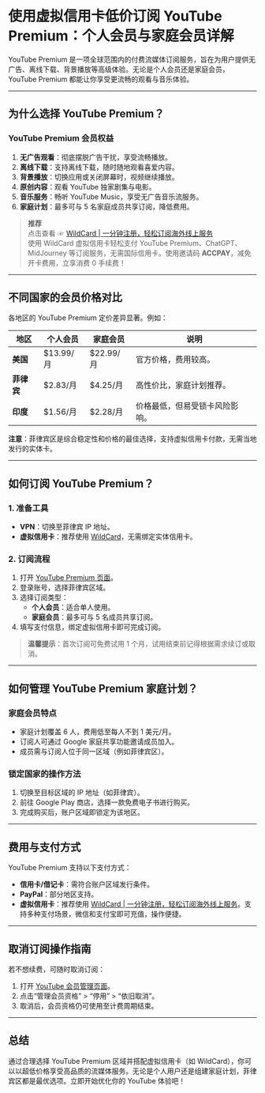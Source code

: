 # 使用虚拟信用卡低价订阅 YouTube Premium：个人会员与家庭会员详解

YouTube Premium 是一项全球范围内的付费流媒体订阅服务，旨在为用户提供无广告、离线下载、背景播放等高级体验。无论是个人会员还是家庭会员，YouTube Premium 都能让你享受更流畅的观看与音乐体验。

---

## 为什么选择 YouTube Premium？

### **YouTube Premium 会员权益**
1. **无广告观看**：彻底摆脱广告干扰，享受流畅播放。
2. **离线下载**：支持离线下载，随时随地观看喜爱内容。
3. **背景播放**：切换应用或关闭屏幕时，视频继续播放。
4. **原创内容**：观看 YouTube 独家剧集与电影。
5. **音乐服务**：畅听 YouTube Music，享受无广告音乐流服务。
6. **家庭计划**：最多可与 5 名家庭成员共享订阅，降低费用。

> **推荐**  
> 点击查看 ☞ [WildCard | 一分钟注册，轻松订阅海外线上服务](https://bit.ly/bewildcard)  
> 使用 WildCard 虚拟信用卡轻松支付 YouTube Premium、ChatGPT、MidJourney 等订阅服务，无需国际信用卡。使用邀请码 **ACCPAY**，减免开卡费用，立享消费 0 手续费！

---

## 不同国家的会员价格对比

各地区的 YouTube Premium 定价差异显著。例如：

| **地区**   | **个人会员** | **家庭会员**  | **说明**                            |
|------------|--------------|---------------|-------------------------------------|
| **美国**   | $13.99/月    | $22.99/月     | 官方价格，费用较高。                |
| **菲律宾** | $2.83/月     | $4.25/月      | 高性价比，家庭计划推荐。            |
| **印度**   | $1.56/月     | $2.28/月      | 价格最低，但易受锁卡风险影响。      |

**注意**：菲律宾区是综合稳定性和价格的最佳选择，支持虚拟信用卡付款，无需当地发行的实体卡。

---

## 如何订阅 YouTube Premium？

### **1. 准备工具**
- **VPN**：切换至菲律宾 IP 地址。
- **虚拟信用卡**：推荐使用 [WildCard](https://bit.ly/bewildcard)，无需绑定实体信用卡。

### **2. 订阅流程**
1. 打开 [YouTube Premium 页面](https://www.youtube.com/premium)。
2. 登录账号，选择菲律宾区域。
3. 选择订阅类型：
   - **个人会员**：适合单人使用。
   - **家庭会员**：最多可与 5 名成员共享订阅。
4. 填写支付信息，绑定虚拟信用卡即可完成订阅。

> **温馨提示**：首次订阅可免费试用 1 个月，试用结束前记得根据需求续订或取消。

---

## 如何管理 YouTube Premium 家庭计划？

### **家庭会员特点**
- 家庭计划覆盖 6 人，费用低至每人不到 1 美元/月。
- 订阅人可通过 Google 家庭共享功能邀请成员加入。
- 成员需与订阅人位于同一区域（例如菲律宾区）。

### **锁定国家的操作方法**
1. 切换至目标区域的 IP 地址（如菲律宾）。
2. 前往 Google Play 商店，选择一款免费电子书进行购买。
3. 完成购买后，账户区域即锁定为该地区。

---

## 费用与支付方式

YouTube Premium 支持以下支付方式：
- **信用卡/借记卡**：需符合账户区域发行条件。
- **PayPal**：部分地区支持。
- **虚拟信用卡**：推荐使用 [WildCard | 一分钟注册，轻松订阅海外线上服务](https://bit.ly/bewildcard)。支持多种支付场景，微信和支付宝即可充值，操作便捷。

---

## 取消订阅操作指南

若不想续费，可随时取消订阅：
1. 打开 [YouTube 会员管理页面](https://www.youtube.com/paid_memberships)。
2. 点击“管理会员资格” > “停用” > “依旧取消”。
3. 取消后，会员资格仍可使用至计费周期结束。

---

## 总结

通过合理选择 YouTube Premium 区域并搭配虚拟信用卡（如 WildCard），你可以以超低价格享受高品质的流媒体服务。无论是个人用户还是组建家庭计划，菲律宾区都是最优选项。立即开始优化你的 YouTube 体验吧！
